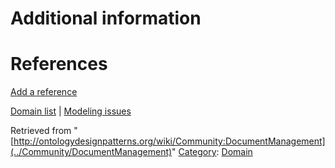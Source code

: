 #  Additional information


#  References


[Add a reference](index.php@title=Odp%253AAdd_reference&subject=../Community/DocumentManagement "http://ontologydesignpatterns.org/wiki/index.php?title=Odp:Add_reference&subject=Community%3ADocumentManagement")


  




[Domain list](../Community/Domain "Community:Domain") | [Modeling issues](../Community/Main "Community:Main")


Retrieved from "[http://ontologydesignpatterns.org/wiki/Community:DocumentManagement](../Community/DocumentManagement)"
 [Category](http://ontologydesignpatterns.org/wiki/Special:Categories "Special:Categories"): [Domain](../Category/Domain "Category:Domain")